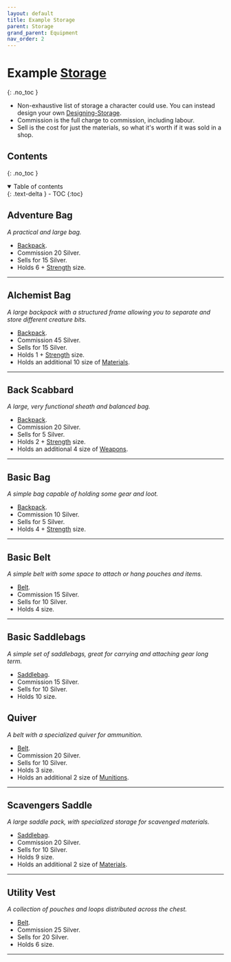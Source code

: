 ```yaml
---
layout: default
title: Example Storage
parent: Storage
grand_parent: Equipment
nav_order: 2
---
```

# Example [Storage](Storage)
{: .no_toc }
* Non-exhaustive list of storage a character could use. You can instead design your own [Designing-Storage](Designing-Storage). 
* Commission is the full charge to commission, including labour.
* Sell is the cost for just the materials, so what it's worth if it was sold in a shop.

## Contents
{: .no_toc }
<details open markdown="block">
  <summary>
    Table of contents
  </summary>
  {: .text-delta }
- TOC
{:toc}
</details>


## Adventure Bag
*A practical and large bag.*
* [Backpack](Storage#Backpack).
* Commission 20 Silver.
* Sells for 15 Silver.
* Holds 6 + [Strength](Core/Strength) size.

---

## Alchemist Bag
*A large backpack with a structured frame allowing you to separate and store different creature bits.*
* [Backpack](Storage#Backpack).
* Commission 45 Silver.
* Sells for 15 Silver.
* Holds 1 + [Strength](Core/Strength) size.
* Holds an additional 10 size of [Materials](Materials).

---

## Back Scabbard
*A large, very functional sheath and balanced bag.*
* [Backpack](Storage#Backpack).
* Commission 20 Silver.
* Sells for 5 Silver.
* Holds 2 + [Strength](Core/Strength) size.
* Holds an additional 4 size of [Weapons](Core/Weapons).

---

## Basic Bag
*A simple bag capable of holding some gear and loot.*
* [Backpack](Storage#Backpack).
* Commission 10 Silver.
* Sells for 5 Silver.
* Holds 4 + [Strength](Core/Strength) size.

---

## Basic Belt
*A simple belt with some space to attach or hang pouches and items.*
* [Belt](Storage#Belt).
* Commission 15 Silver.
* Sells for 10 Silver.
* Holds 4 size.

---

## Basic Saddlebags
*A simple set of saddlebags, great for carrying and attaching gear long term.*
* [Saddlebag](Storage#Saddlebag).
* Commission 15 Silver.
* Sells for 10 Silver.
* Holds 10 size.
## Quiver
*A belt with a specialized quiver for ammunition.*
* [Belt](Storage#Belt).
* Commission 20 Silver.
* Sells for 10 Silver.
* Holds 3 size.
* Holds an additional 2 size of [Munitions](Core/Comestibles#Munitions).

---

## Scavengers Saddle
*A large saddle pack, with specialized storage for scavenged materials.*
* [Saddlebag](Storage#Saddlebag).
* Commission 20 Silver.
* Sells for 10 Silver.
* Holds 9 size.
* Holds an additional 2 size of [Materials](Materials).

---

## Utility Vest
*A collection of pouches and loops distributed across the chest.*
* [Belt](Storage#Belt).
* Commission 25 Silver.
* Sells for 20 Silver.
* Holds 6 size.

---
